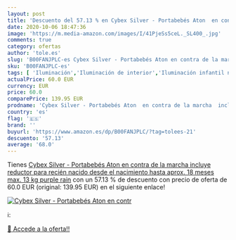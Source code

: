 ```yaml
---
layout: post
title: 'Descuento del 57.13 % en Cybex Silver - Portabebés Aton  en contr'
date: 2020-10-06 18:47:36
image: 'https://m.media-amazon.com/images/I/41PjeSs5ceL._SL400_.jpg'
comments: true
category: ofertas
author: 'tole.es'
slug: 'B00FANJPLC-es Cybex Silver - Portabebés Aton en contra de la marcha...'
sku: 'B00FANJPLC-es'
tags: [ 'Iluminación','Iluminación de interior','Iluminación infantil nocturna','Lámparas e iluminación infantil','Monos para bebés niño','Ropa','Ropa de una pieza para bebés niño','Ropa para bebés','Ropa para bebés niño','cybex','portabebés', ]
actualPrice: 60.0 EUR
currency: EUR
price: 60.0
comparePrice: 139.95 EUR
prodname: 'Cybex Silver - Portabebés Aton  en contra de la marcha  incluye reductor para recién nacido  desde el nacimiento hasta aprox. 18 meses  max. 13 kg  purple rain'
country: 'es'
flag: '🇪🇸'
brand: ''
buyurl: 'https://www.amazon.es/dp/B00FANJPLC/?tag=tolees-21'
descuento: '57.13'
average: '68.0'
---
```


Tienes [Cybex Silver - Portabebés Aton  en contra de la marcha  incluye reductor para recién nacido  desde el nacimiento hasta aprox. 18 meses  max. 13 kg  purple rain](https://www.amazon.es/dp/B00FANJPLC/?tag=tolees-21) con un 57.13 % de descuento con precio de oferta de 60.0 EUR (original: 139.95 EUR) en el siguiente enlace!

[![Cybex Silver - Portabebés Aton  en contr](https://m.media-amazon.com/images/I/41PjeSs5ceL._SL400_.jpg)](https://www.amazon.es/dp/B00FANJPLC/?tag=tolees-21)

ℹ️:


[🛒 Accede a la oferta!!](https://www.amazon.es/dp/B00FANJPLC/?tag=tolees-21)
